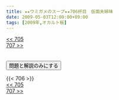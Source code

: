 ```yaml
---
title: ★★ウミガメのスープ★★706杯目　仮面夫婦味
date: 2009-05-03T12:00:00+09:00
tags: [2009年,オカルト板]
---
```

<div class="th_left"><a href="../705"><< 705</a></div>
<div class="th_right"><a href="../707">707 >></a></div>
<br><br>
<script src="../../js/cupsoup.js"></script>
<form>
<input type="button" value="問題と解説のみにする" onClick="toggleCupsoup()">
</form>
{{< 706 >}}
<div class="th_left"><a href="../705"><< 705</a></div>
<div class="th_right"><a href="../707">707 >></a></div>